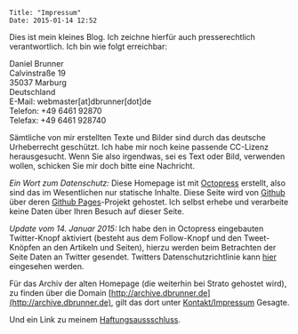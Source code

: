 	Title: "Impressum"
	Date: 2015-01-14 12:52

Dies ist mein kleines Blog. Ich zeichne hierfür auch presserechtlich verantwortlich.
Ich bin wie folgt erreichbar:

Daniel Brunner  
Calvinstraße 19  
35037 Marburg   
Deutschland  
E-Mail: webmaster[at]dbrunner[dot]de  
Telefon: +49 6461 92870  
Telefax: +49 6461 928740  

Sämtliche von mir erstellten Texte und Bilder sind durch das deutsche Urheberrecht
geschützt. Ich habe mir noch keine passende CC-Lizenz herausgesucht. Wenn Sie also
irgendwas, sei es Text oder Bild, verwenden wollen, schicken Sie mir doch bitte
eine Nachricht.

*Ein Wort zum Datenschutz:* Diese Homepage ist mit
[Octopress](http://octopress.org) erstellt, also sind das im
Wesentlichen nur statische Inhalte. Diese Seite wird von
[Github](https://github.com) über deren [Github Pages](https://pages.github.com)-Projekt gehostet.  Ich selbst erhebe
und verarbeite keine Daten über Ihren Besuch auf dieser Seite.

*Update vom 14. Januar 2015:* Ich habe den in Octopress eingebauten
 Twitter-Knopf aktiviert (besteht aus dem Follow-Knopf und den
 Tweet-Knöpfen an den Artikeln und Seiten), hierzu werden beim
 Betrachten der Seite Daten an Twitter gesendet. Twitters
 Datenschutzrichtlinie kann [hier](https://twitter.com/privacy)
 eingesehen werden. 

Für das Archiv der alten Homepage (die weiterhin bei Strato gehostet
wird), zu finden über die Domain [http://archive.dbrunner.de](http://archive.dbrunner.de), gilt das
dort unter
[Kontakt/Impressum](http://archive.dbrunner.de/kontakt.html) Gesagte.

Und ein Link zu meinem [Haftungsaussschluss](http://www.disclaimer.de/disclaimer.htm).

